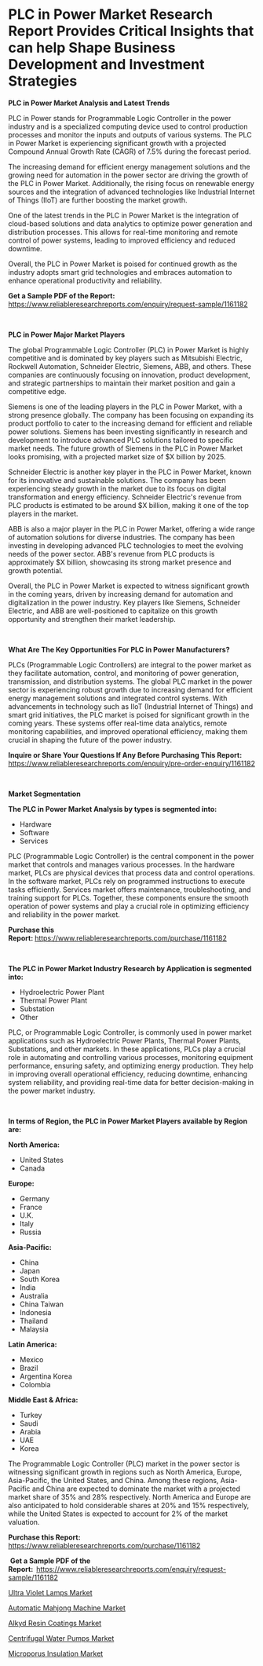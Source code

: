 <p><h1>PLC in Power Market Research Report Provides Critical Insights that can help Shape Business Development and Investment Strategies</h1></p><p><strong>PLC in Power Market Analysis and Latest Trends</strong></p>
<p><p>PLC in Power stands for Programmable Logic Controller in the power industry and is a specialized computing device used to control production processes and monitor the inputs and outputs of various systems. The PLC in Power Market is experiencing significant growth with a projected Compound Annual Growth Rate (CAGR) of 7.5% during the forecast period. </p><p>The increasing demand for efficient energy management solutions and the growing need for automation in the power sector are driving the growth of the PLC in Power Market. Additionally, the rising focus on renewable energy sources and the integration of advanced technologies like Industrial Internet of Things (IIoT) are further boosting the market growth. </p><p>One of the latest trends in the PLC in Power Market is the integration of cloud-based solutions and data analytics to optimize power generation and distribution processes. This allows for real-time monitoring and remote control of power systems, leading to improved efficiency and reduced downtime. </p><p>Overall, the PLC in Power Market is poised for continued growth as the industry adopts smart grid technologies and embraces automation to enhance operational productivity and reliability.</p></p>
<p><strong>Get a Sample PDF of the Report:&nbsp;</strong> <a href="https://www.reliableresearchreports.com/enquiry/request-sample/1161182">https://www.reliableresearchreports.com/enquiry/request-sample/1161182</a></p>
<p>&nbsp;</p>
<p><strong>PLC in Power Major Market Players</strong></p>
<p><p>The global Programmable Logic Controller (PLC) in Power Market is highly competitive and is dominated by key players such as Mitsubishi Electric, Rockwell Automation, Schneider Electric, Siemens, ABB, and others. These companies are continuously focusing on innovation, product development, and strategic partnerships to maintain their market position and gain a competitive edge.</p><p>Siemens is one of the leading players in the PLC in Power Market, with a strong presence globally. The company has been focusing on expanding its product portfolio to cater to the increasing demand for efficient and reliable power solutions. Siemens has been investing significantly in research and development to introduce advanced PLC solutions tailored to specific market needs. The future growth of Siemens in the PLC in Power Market looks promising, with a projected market size of $X billion by 2025.</p><p>Schneider Electric is another key player in the PLC in Power Market, known for its innovative and sustainable solutions. The company has been experiencing steady growth in the market due to its focus on digital transformation and energy efficiency. Schneider Electric's revenue from PLC products is estimated to be around $X billion, making it one of the top players in the market.</p><p>ABB is also a major player in the PLC in Power Market, offering a wide range of automation solutions for diverse industries. The company has been investing in developing advanced PLC technologies to meet the evolving needs of the power sector. ABB's revenue from PLC products is approximately $X billion, showcasing its strong market presence and growth potential.</p><p>Overall, the PLC in Power Market is expected to witness significant growth in the coming years, driven by increasing demand for automation and digitalization in the power industry. Key players like Siemens, Schneider Electric, and ABB are well-positioned to capitalize on this growth opportunity and strengthen their market leadership.</p></p>
<p>&nbsp;</p>
<p><strong>What Are The Key Opportunities For PLC in Power Manufacturers?</strong></p>
<p><p>PLCs (Programmable Logic Controllers) are integral to the power market as they facilitate automation, control, and monitoring of power generation, transmission, and distribution systems. The global PLC market in the power sector is experiencing robust growth due to increasing demand for efficient energy management solutions and integrated control systems. With advancements in technology such as IIoT (Industrial Internet of Things) and smart grid initiatives, the PLC market is poised for significant growth in the coming years. These systems offer real-time data analytics, remote monitoring capabilities, and improved operational efficiency, making them crucial in shaping the future of the power industry.</p></p>
<p><strong>Inquire or Share Your Questions If Any Before Purchasing This Report:</strong> <a href="https://www.reliableresearchreports.com/enquiry/pre-order-enquiry/1161182">https://www.reliableresearchreports.com/enquiry/pre-order-enquiry/1161182</a></p>
<p>&nbsp;</p>
<p><strong>Market Segmentation</strong></p>
<p><strong>The PLC in Power Market Analysis by types is segmented into:</strong></p>
<p><ul><li>Hardware</li><li>Software</li><li>Services</li></ul></p>
<p><p>PLC (Programmable Logic Controller) is the central component in the power market that controls and manages various processes. In the hardware market, PLCs are physical devices that process data and control operations. In the software market, PLCs rely on programmed instructions to execute tasks efficiently. Services market offers maintenance, troubleshooting, and training support for PLCs. Together, these components ensure the smooth operation of power systems and play a crucial role in optimizing efficiency and reliability in the power market.</p></p>
<p><strong>Purchase this Report:&nbsp;</strong><a href="https://www.reliableresearchreports.com/purchase/1161182">https://www.reliableresearchreports.com/purchase/1161182</a></p>
<p>&nbsp;</p>
<p><strong>The PLC in Power Market Industry Research by Application is segmented into:</strong></p>
<p><ul><li>Hydroelectric Power Plant</li><li>Thermal Power Plant</li><li>Substation</li><li>Other</li></ul></p>
<p><p>PLC, or Programmable Logic Controller, is commonly used in power market applications such as Hydroelectric Power Plants, Thermal Power Plants, Substations, and other markets. In these applications, PLCs play a crucial role in automating and controlling various processes, monitoring equipment performance, ensuring safety, and optimizing energy production. They help in improving overall operational efficiency, reducing downtime, enhancing system reliability, and providing real-time data for better decision-making in the power market industry.</p></p>
<p>&nbsp;</p>
<p><strong>In terms of Region, the PLC in Power Market Players available by Region are:</strong></p>
<p>
    <p> <strong> North America: </strong>
        <ul>
            <li>United States</li>
            <li>Canada</li>
        </ul>
        </p> 
    <p> <strong> Europe: </strong>
        <ul>
            <li>Germany</li>
            <li>France</li>
            <li>U.K.</li>
            <li>Italy</li>
            <li>Russia</li>
        </ul>
        </p> 
    <p> <strong> Asia-Pacific: </strong>
        <ul>
            <li>China</li>
            <li>Japan</li>
            <li>South Korea</li>
            <li>India</li>
            <li>Australia</li>
            <li>China Taiwan</li>
            <li>Indonesia</li>
            <li>Thailand</li>
            <li>Malaysia</li>
        </ul>
        </p> 
    <p> <strong> Latin America: </strong>
        <ul>
            <li>Mexico</li>
            <li>Brazil</li>
            <li>Argentina Korea</li>
            <li>Colombia</li>
        </ul>
        </p> 
    <p> <strong> Middle East & Africa: </strong>
        <ul>
            <li>Turkey</li>
            <li>Saudi</li>
            <li>Arabia</li>
            <li>UAE</li>
            <li>Korea</li>
        </ul>
    </p>
    </p>
<p><p>The Programmable Logic Controller (PLC) market in the power sector is witnessing significant growth in regions such as North America, Europe, Asia-Pacific, the United States, and China. Among these regions, Asia-Pacific and China are expected to dominate the market with a projected market share of 35% and 28% respectively. North America and Europe are also anticipated to hold considerable shares at 20% and 15% respectively, while the United States is expected to account for 2% of the market valuation.</p></p>
<p><strong>Purchase this Report: </strong><a href="https://www.reliableresearchreports.com/purchase/1161182">https://www.reliableresearchreports.com/purchase/1161182</a></p>
<p>&nbsp;<strong>Get a Sample PDF of the Report:&nbsp;&nbsp;</strong><a href="https://www.reliableresearchreports.com/enquiry/request-sample/1161182">https://www.reliableresearchreports.com/enquiry/request-sample/1161182</a></p>
<p><strong></strong></p>
<p><p><a href="https://medium.com/@williebarrett2023/ultra-violet-lamps-market-report-reveals-the-latest-trends-and-growth-opportunities-of-this-market-447302265d47">Ultra Violet Lamps Market</a></p><p><a href="https://medium.com/@williebarrett2023/analyzing-automatic-mahjong-machine-market-global-industry-perspective-and-forecast-2024-to-2031-34fec4016805">Automatic Mahjong Machine Market</a></p><p><a href="https://github.com/jaidynmorantestelletmjzya/Market-Research-Report-List-1/blob/main/alkyd-resin-coatings-market.md">Alkyd Resin Coatings Market</a></p><p><a href="https://medium.com/@williebarrett2023/centrifugal-water-pumps-market-outlook-industry-overview-and-forecast-2024-to-2031-db8228d35804">Centrifugal Water Pumps Market</a></p><p><a href="https://github.com/juniordelafrance/Market-Research-Report-List-1/blob/main/microporus-insulation-market.md">Microporus Insulation Market</a></p></p>